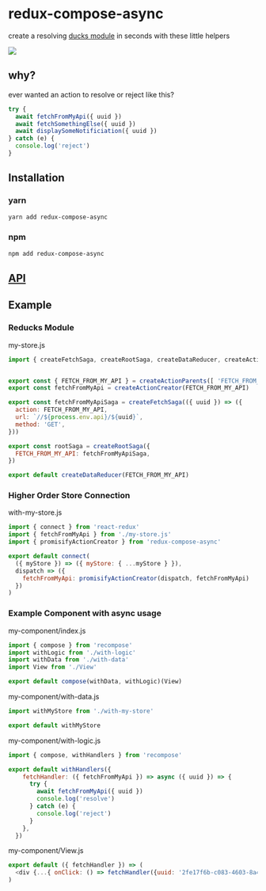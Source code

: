# redux-compose-async

create a resolving [ducks module](https://github.com/erikras/ducks-modular-redux) in seconds with these little helpers

![](https://images.unsplash.com/photo-1442689859438-97407280183f?ixlib=rb-1.2.1&ixid=eyJhcHBfaWQiOjEyMDd9&auto=format&fit=crop&w=480&q=50)

## why?

ever wanted an action to resolve or reject like this?
```js
try {
  await fetchFromMyApi({ uuid })
  await fetchSomethingElse({ uuid })
  await displaySomeNotificiation({ uuid })
} catch (e) {
  console.log('reject')
}
```


## Installation

### yarn
```bash
yarn add redux-compose-async
```

### npm
```bash
npm add redux-compose-async
```

## [API](./docs/API.md)


## Example

### Reducks Module
my-store.js
```js
import { createFetchSaga, createRootSaga, createDataReducer, createActionCreator, createActionParents } from 'redux-compose-async'


export const { FETCH_FROM_MY_API } = createActionParents([ 'FETCH_FROM_MY_API' ])
export const fetchFromMyApi = createActionCreator(FETCH_FROM_MY_API)

export const fetchFromMyApiSaga = createFetchSaga(({ uuid }) => ({
  action: FETCH_FROM_MY_API,
  url: `//${process.env.api}/${uuid}`,
  method: 'GET',
}))

export const rootSaga = createRootSaga({
  FETCH_FROM_MY_API: fetchFromMyApiSaga,
})

export default createDataReducer(FETCH_FROM_MY_API)
```

### Higher Order Store Connection
with-my-store.js
```js
import { connect } from 'react-redux'
import { fetchFromMyApi } from './my-store.js'
import { promisifyActionCreator } from 'redux-compose-async'

export default connect(
  ({ myStore }) => ({ myStore: { ...myStore } }),
  dispatch => ({
    fetchFromMyApi: promisifyActionCreator(dispatch, fetchFromMyApi)
  })
)
```

### Example Component with async usage
my-component/index.js
```js
import { compose } from 'recompose'
import withLogic from './with-logic'
import withData from './with-data'
import View from './View'

export default compose(withData, withLogic)(View)

```
my-component/with-data.js
```js
import withMyStore from './with-my-store'

export default withMyStore
```

my-component/with-logic.js
```js
import { compose, withHandlers } from 'recompose'

export default withHandlers({
    fetchHandler: ({ fetchFromMyApi }) => async ({ uuid }) => {
      try {
        await fetchFromMyApi({ uuid })
        console.log('resolve')
      } catch (e) {
        console.log('reject')
      }
    },
  })
```

my-component/View.js
```js
export default ({ fetchHandler }) => (
  <div {...{ onClick: () => fetchHandler({uuid: '2fe17f6b-c083-4603-8a45-eaa26a422f31' })}} />
)
```
